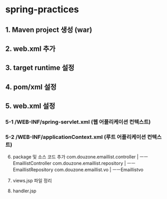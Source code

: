 # spring-practices

## 1. Maven project 생성 (war)
## 2. web.xml 추가
## 3. target runtime 설정
## 4. pom/xml 설정
## 5. web.xml 설정
### 5-1 /WEB-INF/spring-servlet.xml (웹 어플리케이션 컨텍스트)
### 5-2 /WEB-INF/applicationContext.xml (루트 어플리케이션 컨텍스트)

6. package 및 소스 코드 추가
   com.douzone.emaillist.controller
          | ㅡㅡEmaillistController
   com.douzone.emaillist.repository
          | ㅡㅡEmaillistRepository
   com.douzone.emaillist.vo
          | ㅡㅡEmaillistvo
          

7. views.jsp 파일 정리
8. handler.jsp
   

